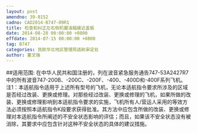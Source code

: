 ```yaml
---
layout: post
amendno: 39-8152
cadno: CAD2014-B747-09R1
title: 检查和纠正左右侧机翼油箱接近盖板
date: 2014-08-28 00:00:00 +0800
effdate: 2014-07-15 00:00:00 +0800
tag: B747
categories: 民航华北地区管理局适航审定处
author: 董文强
---
```


##适用范围:
在中华人民共和国注册的，列在波音紧急服务通告747-53A2427R7 中的所有波音747-200B、-200C、-200F、-400、-400D和-400F系列飞机。
注1：本适航指令适用于上述所有型号的飞机，无论本适航指令要求所涉及的区域是否经过改装、更换或修理。对那些经过改装、更换或修理的飞机，如果所做的改装、更换或修理影响到本适航指令要求的实施，飞机所有人/营运人采用的等效方法必须按照本适航指令K段要求获得批准。其方法中应包含所做的改装、更换或修理对本适航指令所阐述的不安全状态影响的评估；而且，如果该不安全状态没有被消除，其要求中应包含针对这种不安全状态的具体的建议措施。

